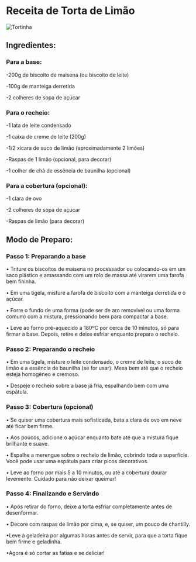 # Receita de Torta de Limão

![Tortinha](https://static.itdg.com.br/images/640-400/f96ee32f1aaa4b8fdd0df2e7fea1a506/36444-original.jpg)

## Ingredientes:
### Para a base:

-200g de biscoito de maisena (ou biscoito de leite)

-100g de manteiga derretida

-2 colheres de sopa de açúcar

### Para o recheio:

-1 lata de leite condensado

-1 caixa de creme de leite (200g)

-1/2 xícara de suco de limão (aproximadamente 2 limões)

-Raspas de 1 limão (opcional, para decorar)

-1 colher de chá de essência de baunilha (opcional)

### Para a cobertura (opcional):

-1 clara de ovo

-2 colheres de sopa de açúcar

-Raspas de limão (para decorar)

## Modo de Preparo:
### Passo 1: Preparando a base

• Triture os biscoitos de maisena no processador ou colocando-os em um saco plástico e amassando com um rolo de massa até virarem uma farofa bem fininha.

• Em uma tigela, misture a farofa de biscoito com a manteiga derretida e o açúcar.

• Forre o fundo de uma forma (pode ser de aro removível ou uma forma comum) com a mistura, pressionando bem para compactar a base.

• Leve ao forno pré-aquecido a 180ºC por cerca de 10 minutos, só para firmar a base. Depois, retire e deixe esfriar enquanto prepara o recheio.

### Passo 2: Preparando o recheio

• Em uma tigela, misture o leite condensado, o creme de leite, o suco de limão e a essência de baunilha (se for usar). Mexa bem até que o recheio esteja homogêneo e cremoso.

• Despeje o recheio sobre a base já fria, espalhando bem com uma espátula.

### Passo 3: Cobertura (opcional)

• Se quiser uma cobertura mais sofisticada, bata a clara de ovo em neve até ficar bem firme.

• Aos poucos, adicione o açúcar enquanto bate até que a mistura fique brilhante e suave.

• Espalhe a merengue sobre o recheio de limão, cobrindo toda a superfície. Você pode usar uma espátula para criar picos decorativos.

• Leve ao forno por mais 5 a 10 minutos, ou até a cobertura dourar levemente. Cuidado para não deixar queimar!

### Passo 4: Finalizando e Servindo

• Após retirar do forno, deixe a torta esfriar completamente antes de desenformar.

• Decore com raspas de limão por cima, e, se quiser, um pouco de chantilly.

•Leve à geladeira por algumas horas antes de servir, para que a torta fique bem firme e geladinha.

•Agora é só cortar as fatias e se deliciar!